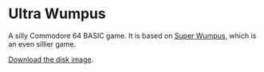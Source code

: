# Ultra Wumpus
A silly Commodore 64 BASIC game.
It is based on [Super Wumpus](https://www.youtube.com/watch?v=A-5WSaHU-d0),
which is an even sillier game.

[Download the disk image](https://github.com/laamella-gad/ultra-wumpus/releases/download/v1.0/ultrawumpus.d64).

